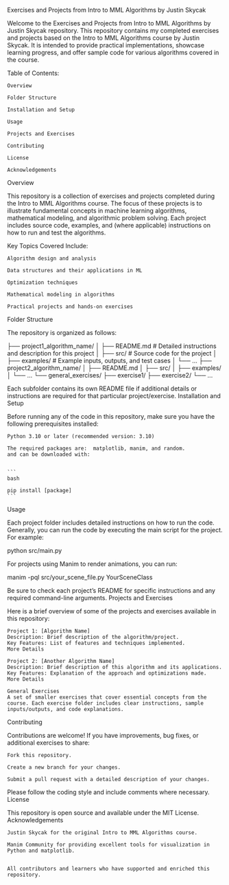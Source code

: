 Exercises and Projects from Intro to MML Algorithms by Justin Skycak

Welcome to the Exercises and Projects from Intro to MML Algorithms by Justin Skycak repository. This repository contains my completed exercises and projects based on the Intro to MML Algorithms course by Justin Skycak. It is intended to provide practical implementations, showcase learning progress, and offer sample code for various algorithms covered in the course.

Table of Contents:

    Overview

    Folder Structure

    Installation and Setup

    Usage

    Projects and Exercises

    Contributing

    License

    Acknowledgements

Overview

This repository is a collection of exercises and projects completed during the Intro to MML Algorithms course. The focus of these projects is to illustrate fundamental concepts in machine learning algorithms, mathematical modeling, and algorithmic problem solving. Each project includes source code, examples, and (where applicable) instructions on how to run and test the algorithms.

Key Topics Covered Include:

    Algorithm design and analysis

    Data structures and their applications in ML

    Optimization techniques

    Mathematical modeling in algorithms

    Practical projects and hands-on exercises

Folder Structure

The repository is organized as follows:


├── project1_algorithm_name/
│   ├── README.md            # Detailed instructions and description for this project
│   ├── src/                 # Source code for the project
│   ├── examples/            # Example inputs, outputs, and test cases
│   └── ...
├── project2_algorithm_name/
│   ├── README.md
│   ├── src/
│   ├── examples/
│   └── ...
└── general_exercises/
    ├── exercise1/
    ├── exercise2/
    └── ...

Each subfolder contains its own README file if additional details or instructions are required for that particular project/exercise.
Installation and Setup

Before running any of the code in this repository, make sure you have the following prerequisites installed:

    Python 3.10 or later (recommended version: 3.10)

    The required packages are:  matplotlib, manim, and random.
    and can be downloaded with:

    
    ```
    bash

    pip install [package]
    ```


    

Usage

Each project folder includes detailed instructions on how to run the code. Generally, you can run the code by executing the main script for the project. For example:

python src/main.py

For projects using Manim to render animations, you can run:

manim -pql src/your_scene_file.py YourSceneClass

Be sure to check each project’s README for specific instructions and any required command-line arguments.
Projects and Exercises

Here is a brief overview of some of the projects and exercises available in this repository:

    Project 1: [Algorithm Name]
    Description: Brief description of the algorithm/project.
    Key Features: List of features and techniques implemented.
    More Details

    Project 2: [Another Algorithm Name]
    Description: Brief description of this algorithm and its applications.
    Key Features: Explanation of the approach and optimizations made.
    More Details

    General Exercises
    A set of smaller exercises that cover essential concepts from the course. Each exercise folder includes clear instructions, sample inputs/outputs, and code explanations.

Contributing

Contributions are welcome! If you have improvements, bug fixes, or additional exercises to share:

    Fork this repository.

    Create a new branch for your changes.

    Submit a pull request with a detailed description of your changes.

Please follow the coding style and include comments where necessary.
License

This repository is open source and available under the MIT License.
Acknowledgements

    Justin Skycak for the original Intro to MML Algorithms course.

    Manim Community for providing excellent tools for visualization in Python and matplotlib.
    

    All contributors and learners who have supported and enriched this repository.

